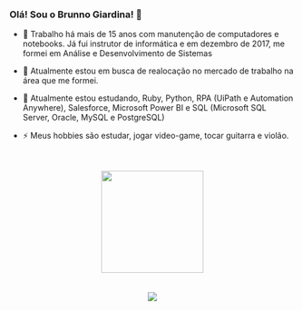 ### Olá! Sou o Brunno Giardina! 👋

- 💬 Trabalho há mais de 15 anos com manutenção de computadores e notebooks. Já fui instrutor de informática e em dezembro de 2017, me formei em Análise e Desenvolvimento de Sistemas
 
- 🔭 Atualmente estou em busca de realocação no mercado de trabalho na área que me formei.

- 🌱 Atualmente estou estudando, Ruby, Python, RPA (UiPath e Automation Anywhere), Salesforce, Microsoft Power BI e SQL (Microsoft SQL Server, Oracle, MySQL e PostgreSQL)

- ⚡ Meus hobbies são estudar, jogar video-game, tocar guitarra e violão.
<br>
<br>
<div align="center">
  <a href="https://github.com/brunnogiardina">
  <img height="180em" src="https://github-readme-stats.vercel.app/api?username=brunnogiardina&show_icons=true&theme=tokyonight&include_all_commits=true&count_private=true"/>
</div>
<div> 
<br>
<br>
<div align="center">
 <a href="https://www.linkedin.com/in/brunnogiardina/" target="_blank"><img src="https://img.shields.io/badge/-LinkedIn-%230077B5?style=for-the-badge&logo=linkedin&logoColor=white" target="_blank"></a>
</div> 
 
